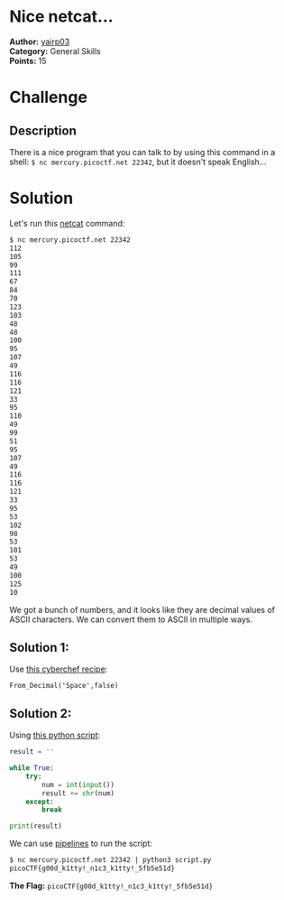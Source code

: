 # Nice netcat...
**Author:** [yairp03](https://github.com/yairp03)  
**Category:** General Skills  
**Points:** 15  

# Challenge
## Description
There is a nice program that you can talk to by using this command in a shell: `$ nc mercury.picoctf.net 22342`, but it doesn't speak English...

# Solution
Let's run this [netcat](https://linux.die.net/man/1/nc) command:
```sh
$ nc mercury.picoctf.net 22342
112 
105 
99 
111 
67 
84 
70 
123 
103 
48 
48 
100 
95 
107 
49 
116 
116 
121 
33 
95 
110 
49 
99 
51 
95 
107 
49 
116 
116 
121 
33 
95 
53 
102 
98 
53 
101 
53 
49 
100 
125 
10 
```
We got a bunch of numbers, and it looks like they are decimal values of ASCII characters. We can convert them to ASCII in multiple ways.
## Solution 1:
Use [this cyberchef recipe](https://gchq.github.io/CyberChef/#recipe=From_Decimal('Space',false)):
```
From_Decimal('Space',false)
```
## Solution 2:
Using [this python script](./script.py):
```py
result = ''

while True:
    try:
        num = int(input())
        result += chr(num)
    except:
        break

print(result)
```
We can use [pipelines](https://www.gnu.org/software/bash/manual/html_node/Pipelines.html) to run the script:
```sh
$ nc mercury.picoctf.net 22342 | python3 script.py
picoCTF{g00d_k1tty!_n1c3_k1tty!_5fb5e51d}
```
**The Flag:** `picoCTF{g00d_k1tty!_n1c3_k1tty!_5fb5e51d}`
